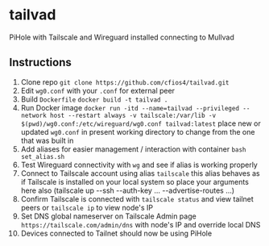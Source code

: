 # tailvad
PiHole with Tailscale and Wireguard installed connecting to Mullvad

## Instructions
1. Clone repo ```git clone https://github.com/cfios4/tailvad.git```
2. Edit ```wg0.conf``` with your ```.conf``` for external peer
3. Build ```Dockerfile``` ```docker build -t tailvad .```
4. Run Docker image ```docker run -itd --name=tailvad --privileged --network host --restart always -v tailscale:/var/lib -v $(pwd)/wg0.conf:/etc/wireguard/wg0.conf tailvad:latest``` place new or updated ```wg0.conf``` in present working directory to change from the one that was built in
5. Add aliases for easier management / interaction with container ```bash set_alias.sh```
6. Test Wireguard connectivity with ```wg``` and see if alias is working properly
7. Connect to Tailscale account using alias ```tailscale``` this alias behaves as if Tailscale is installed on your local system so place your arguments here also (tailscale up --ssh --auth-key ... --advertise-routes ...)
8. Confirm Tailscale is connected with ```tailscale status``` and view tailnet peers or ```tailscale ip``` to view node's IP
9. Set DNS global nameserver on Tailscale Admin page ```https://tailscale.com/admin/dns``` with node's IP and override local DNS
10. Devices connected to Tailnet should now be using PiHole
